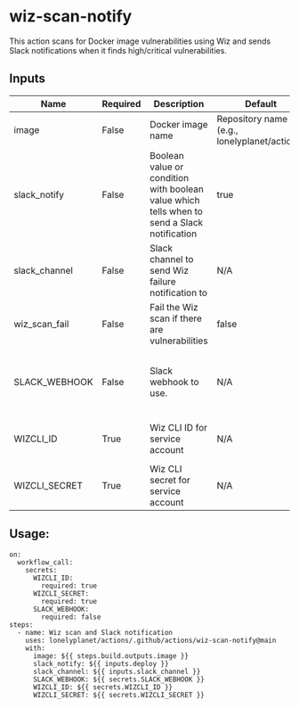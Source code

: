 # wiz-scan-notify

This action scans for Docker image vulnerabilities using Wiz and sends Slack notifications when it finds high/critical vulnerabilities.

## Inputs

| Name                  | Required | Description                           | Default                                         | Notes |
|-----------------------|----------|---------------------------------------|-------------------------------------------------|--------------|
| image                 | False    | Docker image name                     | Repository name (e.g., lonelyplanet/actions)    | |
| slack_notify          | False    | Boolean value or condition with boolean value which tells when to send a Slack notification | true |
| slack_channel         | False    | Slack channel to send Wiz failure notification to | N/A | To be used when `slack_notify` is true. |
| wiz_scan_fail         | False    | Fail the Wiz scan if there are vulnerabilities | false |
| SLACK_WEBHOOK         | False    | Slack webhook to use. | N/A | To be used when `slack_notify` is true. You can set it to org secret `${{ secrets.SLACK_WEBHOOK }}` in the workflow. |
| WIZCLI_ID             | True     | Wiz CLI ID for service account | N/A | You can set it to org secret `${{ secrets.WIZCLI_ID }}` in the workflow. |
| WIZCLI_SECRET         | True     | Wiz CLI secret for service account  | N/A | You can set it to org secret `${{ secrets.WIZCLI_SECRET }}` in the workflow. |

## Usage:

```
on:
  workflow_call:
    secrets:
      WIZCLI_ID:
        required: true
      WIZCLI_SECRET:
        required: true
      SLACK_WEBHOOK:
        required: false
steps:
  - name: Wiz scan and Slack notification
    uses: lonelyplanet/actions/.github/actions/wiz-scan-notify@main
    with:
      image: ${{ steps.build.outputs.image }}
      slack_notify: ${{ inputs.deploy }}
      slack_channel: ${{ inputs.slack_channel }}
      SLACK_WEBHOOK: ${{ secrets.SLACK_WEBHOOK }}
      WIZCLI_ID: ${{ secrets.WIZCLI_ID }}
      WIZCLI_SECRET: ${{ secrets.WIZCLI_SECRET }}
```